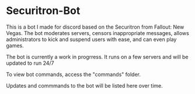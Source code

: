 # Securitron-Bot

This is a bot I made for discord based on the Securitron from Fallout: New Vegas. The bot moderates servers, censors inappropriate messages, 
allows administrators to kick and suspend users with ease, and can even play games.

The bot is currently a work in progrress. It runs on a few servers and will be updated to run 24/7

To view bot commands, access the "commands" folder.

Updates and commmands to the bot will be listed here over time.
